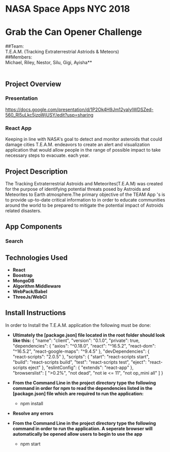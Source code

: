 # NASA Space Apps NYC 2018

# Grab the Can Opener Challenge

##Team: <br>
T.E.A.M. (Tracking Extraterrestrial Astriods & Meteors) <br>
##Members: <br>
Michael, Riley, Nestor, Silu, Gigi, Ayisha** <br>
<br>
## Project Overview
### Presentation
https://docs.google.com/presentation/d/1P2Ok4H9Jm12yalylWDSZed-560_Rl5uLkc5jzpWjUSY/edit?usp=sharing

### React App
Keeping in line with NASA's goal to detect and monitor asteroids that could damage cities T.E.A.M. endeavors to create an alert and visualization application that would allow people in the range of possible impact to take necessary steps to evacuate.
each year.
<br>

## Project Description
The Tracking Extraterrestrial Astroids and Meteorites(T.E.A.M) was created for the purpose of identifying potential threats posed by Astroids and Meteorites to Earth atmosphere.The primary objective of the TEAM App 's is to provide up-to-date critical information to in order to educate communities around the world to be prepared to mitigate the potential impact of Astroids related disasters. 
<br>


## App Components

### Search

## Technologies Used
 
 - **React**
 - **Boostrap**
 - **MongoDB**
 - **Algorithm Middleware**
 - **WebPack/Babel**
 - **ThreeJs/WebCl**
 
 
## Install Instructions
In order to Install the T.E.A.M. application the following must be done:
- **Ultimately the [package.json] file located in the root folder should look like this:**
{
  "name": "client",
  "version": "0.1.0",
  "private": true,
  "dependencies": {
    "axios": "^0.18.0",
    "react": "^16.5.2",
    "react-dom": "^16.5.2",
    "react-google-maps": "^9.4.5"
  },
  "devDependencies": {
    "react-scripts": "2.0.5"
  },
  "scripts": {
    "start": "react-scripts start",
    "build": "react-scripts build",
    "test": "react-scripts test",
    "eject": "react-scripts eject"
  },
  "eslintConfig": {
    "extends": "react-app"
  },
  "browserslist": [
    ">0.2%",
    "not dead",
    "not ie <= 11",
    "not op_mini all"
  ]
}

- **From the Command Line in the project directory type the following command in order for npm to read the dependencies listed in the [package.json] file which are required to run the application:**
  - npm install
  
- **Resolve any errors**
- **From the Command Line in the project directory type the following command in order to run the application.  A seperate browser will automatically be opened allow users to begin to use the app**
  - npm start


